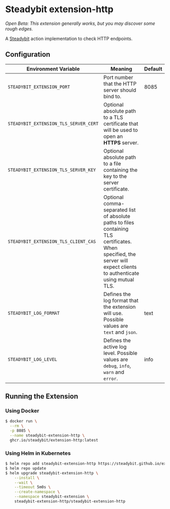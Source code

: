 # Steadybit extension-http

*Open Beta: This extension generally works, but you may discover some rough edges.*

A [Steadybit](https://www.steadybit.com/) action implementation to check HTTP endpoints.

## Configuration

| Environment Variable                  | Meaning                                                                                                                                                                | Default |
|---------------------------------------|------------------------------------------------------------------------------------------------------------------------------------------------------------------------|---------|
| `STEADYBIT_EXTENSION_PORT`            | Port number that the HTTP server should bind to.                                                                                                                       | 8085    |
| `STEADYBIT_EXTENSION_TLS_SERVER_CERT` | Optional absolute path to a TLS certificate that will be used to open an **HTTPS** server.                                                                             |         |
| `STEADYBIT_EXTENSION_TLS_SERVER_KEY`  | Optional absolute path to a file containing the key to the server certificate.                                                                                         |         |
| `STEADYBIT_EXTENSION_TLS_CLIENT_CAS`  | Optional comma-separated list of absolute paths to files containing TLS certificates. When specified, the server will expect clients to authenticate using mutual TLS. |         |
| `STEADYBIT_LOG_FORMAT`                | Defines the log format that the extension will use. Possible values are `text` and `json`.                                                                             | text    |
| `STEADYBIT_LOG_LEVEL`                 | Defines the active log level. Possible values are `debug`, `info`, `warn` and `error`.                                                                                 | info    |

## Running the Extension

### Using Docker

```sh
$ docker run \
  --rm \
  -p 8085 \
  --name steadybit-extension-http \
  ghcr.io/steadybit/extension-http:latest
```

### Using Helm in Kubernetes

```sh
$ helm repo add steadybit-extension-http https://steadybit.github.io/extension-http
$ helm repo update
$ helm upgrade steadybit-extension-http \
    --install \
    --wait \
    --timeout 5m0s \
    --create-namespace \
    --namespace steadybit-extension \
    steadybit-extension-http/steadybit-extension-http
```
